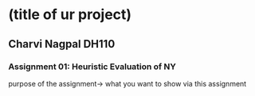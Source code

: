 # (title of ur project)
## Charvi Nagpal DH110
### Assignment 01: Heuristic Evaluation of NY

purpose of the assignment-> what you want to show via this assignment
